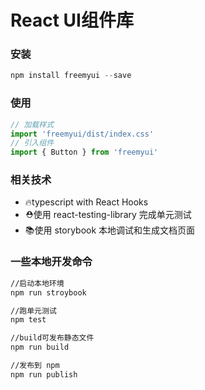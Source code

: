 # React UI组件库
### 安装
~~~javascript
npm install freemyui --save
~~~
### 使用
~~~javascript
// 加载样式
import 'freemyui/dist/index.css'
// 引入组件
import { Button } from 'freemyui'
~~~
###  相关技术
* 🔥typescript with React Hooks
* ⛑️使用 react-testing-library 完成单元测试
* 📚使用 storybook 本地调试和生成文档页面

### 一些本地开发命令

~~~bash
//启动本地环境
npm run stroybook

//跑单元测试
npm test

//build可发布静态文件
npm run build

//发布到 npm
npm run publish
~~~